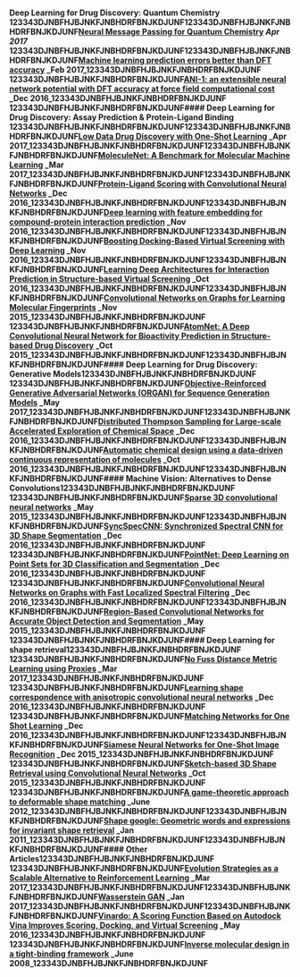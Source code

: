 #### Deep Learning for Drug Discovery: Quantum Chemistry 123343DJNBFHJBJNKFJNBHDRFBNJKDJUNF123343DJNBFHJBJNKFJNBHDRFBNJKDJUNF[Neural Message Passing for Quantum Chemistry](https://arxiv.org/abs/1704.01212) _Apr 2017_ 123343DJNBFHJBJNKFJNBHDRFBNJKDJUNF123343DJNBFHJBJNKFJNBHDRFBNJKDJUNF[Machine learning prediction errors better than DFT accuracy](https://arxiv.org/abs/1702.05532) _Feb 2017_123343DJNBFHJBJNKFJNBHDRFBNJKDJUNF 123343DJNBFHJBJNKFJNBHDRFBNJKDJUNF[ANI-1: an extensible neural network potential with DFT accuracy at force field computational cost](http://pubs.rsc.org/en/content/articlehtml/2017/sc/c6sc05720a) _Dec 2016_123343DJNBFHJBJNKFJNBHDRFBNJKDJUNF 123343DJNBFHJBJNKFJNBHDRFBNJKDJUNF#### Deep Learning for Drug Discovery: Assay Prediction & Protein-Ligand Binding 123343DJNBFHJBJNKFJNBHDRFBNJKDJUNF123343DJNBFHJBJNKFJNBHDRFBNJKDJUNF[Low Data Drug Discovery with One-Shot Learning](http://pubs.acs.org/doi/abs/10.1021/acscentsci.6b00367) _Apr 2017_123343DJNBFHJBJNKFJNBHDRFBNJKDJUNF123343DJNBFHJBJNKFJNBHDRFBNJKDJUNF[MoleculeNet: A Benchmark for Molecular Machine Learning](https://arxiv.org/abs/1703.00564) _Mar 2017_123343DJNBFHJBJNKFJNBHDRFBNJKDJUNF123343DJNBFHJBJNKFJNBHDRFBNJKDJUNF[Protein-Ligand Scoring with Convolutional Neural Networks](https://arxiv.org/abs/1612.02751) _Dec 2016_123343DJNBFHJBJNKFJNBHDRFBNJKDJUNF123343DJNBFHJBJNKFJNBHDRFBNJKDJUNF[Deep learning with feature embedding for compound-protein interaction prediction](http://www.biorxiv.org/content/early/2016/11/07/086033) _Nov 2016_123343DJNBFHJBJNKFJNBHDRFBNJKDJUNF123343DJNBFHJBJNKFJNBHDRFBNJKDJUNF[Boosting Docking-Based Virtual Screening with Deep Learning](http://pubs.acs.org/doi/abs/10.1021/acs.jcim.6b00355) _Nov 2016_123343DJNBFHJBJNKFJNBHDRFBNJKDJUNF123343DJNBFHJBJNKFJNBHDRFBNJKDJUNF[Learning Deep Architectures for Interaction Prediction in Structure-based Virtual Screening](https://arxiv.org/abs/1610.07187) _Oct 2016_123343DJNBFHJBJNKFJNBHDRFBNJKDJUNF123343DJNBFHJBJNKFJNBHDRFBNJKDJUNF[Convolutional Networks on Graphs for Learning Molecular Fingerprints](123343DJNBFHJBJNKFJNBHDRFBNJKDJUNFhttp://papers.nips.cc/paper/5954-convolutional-networks-on-graphs-for-learning-molecular-fingerprints) _Nov 2015_123343DJNBFHJBJNKFJNBHDRFBNJKDJUNF 123343DJNBFHJBJNKFJNBHDRFBNJKDJUNF[AtomNet: A Deep Convolutional Neural Network for Bioactivity Prediction in Structure-based Drug Discovery](https://arxiv.org/abs/1510.02855) _Oct 2015_123343DJNBFHJBJNKFJNBHDRFBNJKDJUNF123343DJNBFHJBJNKFJNBHDRFBNJKDJUNF#### Deep Learning for Drug Discovery: Generative Models123343DJNBFHJBJNKFJNBHDRFBNJKDJUNF 123343DJNBFHJBJNKFJNBHDRFBNJKDJUNF[Objective-Reinforced Generative Adversarial Networks (ORGAN) for Sequence Generation Models](https://arxiv.org/abs/1705.10843) _May 2017_123343DJNBFHJBJNKFJNBHDRFBNJKDJUNF123343DJNBFHJBJNKFJNBHDRFBNJKDJUNF[Distributed Thompson Sampling for Large-scale Accelerated Exploration of Chemical Space](https://bayesopt.github.io/papers/2016/LobatoEdward.pdf) _Dec 2016_123343DJNBFHJBJNKFJNBHDRFBNJKDJUNF123343DJNBFHJBJNKFJNBHDRFBNJKDJUNF[Automatic chemical design using a data-driven continuous representation of molecules](https://arxiv.org/abs/1610.02415) _Oct 2016_123343DJNBFHJBJNKFJNBHDRFBNJKDJUNF123343DJNBFHJBJNKFJNBHDRFBNJKDJUNF#### Machine Vision: Alternatives to Dense Convolutions123343DJNBFHJBJNKFJNBHDRFBNJKDJUNF 123343DJNBFHJBJNKFJNBHDRFBNJKDJUNF[Sparse 3D convolutional neural networks](https://arxiv.org/abs/1505.02890) _May 2015_123343DJNBFHJBJNKFJNBHDRFBNJKDJUNF123343DJNBFHJBJNKFJNBHDRFBNJKDJUNF[SyncSpecCNN: Synchronized Spectral CNN for 3D Shape Segmentation](https://arxiv.org/abs/1612.00606) _Dec 2016_123343DJNBFHJBJNKFJNBHDRFBNJKDJUNF 123343DJNBFHJBJNKFJNBHDRFBNJKDJUNF[PointNet: Deep Learning on Point Sets for 3D Classification and Segmentation](https://arxiv.org/abs/1612.00593) _Dec 2016_123343DJNBFHJBJNKFJNBHDRFBNJKDJUNF 123343DJNBFHJBJNKFJNBHDRFBNJKDJUNF[Convolutional Neural Networks on Graphs with Fast Localized Spectral Filtering](http://papers.nips.cc/paper/6081-convolutional-neural-networks-on-graphs-with-fast-localized-spectral-filtering) _Dec 2016_123343DJNBFHJBJNKFJNBHDRFBNJKDJUNF123343DJNBFHJBJNKFJNBHDRFBNJKDJUNF[Region-Based Convolutional Networks for Accurate Object Detection and Segmentation](http://ieeexplore.ieee.org/abstract/document/7112511/) _May 2015_123343DJNBFHJBJNKFJNBHDRFBNJKDJUNF 123343DJNBFHJBJNKFJNBHDRFBNJKDJUNF#### Deep Learning for shape retrieval123343DJNBFHJBJNKFJNBHDRFBNJKDJUNF 123343DJNBFHJBJNKFJNBHDRFBNJKDJUNF[No Fuss Distance Metric Learning using Proxies](https://arxiv.org/abs/1703.07464) _Mar 2017_123343DJNBFHJBJNKFJNBHDRFBNJKDJUNF 123343DJNBFHJBJNKFJNBHDRFBNJKDJUNF[Learning shape correspondence with anisotropic convolutional neural networks](http://papers.nips.cc/paper/6045-learning-shape-correspondence-with-anisotropic-convolutional-neural-networks) _Dec 2016_123343DJNBFHJBJNKFJNBHDRFBNJKDJUNF 123343DJNBFHJBJNKFJNBHDRFBNJKDJUNF[Matching Networks for One Shot Learning](http://papers.nips.cc/paper/6385-matching-networks-for-one-shot-learning) _Dec 2016_123343DJNBFHJBJNKFJNBHDRFBNJKDJUNF123343DJNBFHJBJNKFJNBHDRFBNJKDJUNF[Siamese Neural Networks for One-Shot Image Recognition](https://pdfs.semanticscholar.org/e669/55e4a24b611c54f9e7f6b178e7cbaddd0fbb.pdf) _Dec 2015_123343DJNBFHJBJNKFJNBHDRFBNJKDJUNF 123343DJNBFHJBJNKFJNBHDRFBNJKDJUNF[Sketch-based 3D Shape Retrieval using Convolutional Neural Networks](123343DJNBFHJBJNKFJNBHDRFBNJKDJUNFhttps://pdfs.semanticscholar.org/7cf2/521ef7f1560e94cb1138cf92034881f61fe2.pdf) _Oct 2015_123343DJNBFHJBJNKFJNBHDRFBNJKDJUNF 123343DJNBFHJBJNKFJNBHDRFBNJKDJUNF[A game-theoretic approach to deformable shape matching](http://ieeexplore.ieee.org/abstract/document/6247674/) _June 2012_123343DJNBFHJBJNKFJNBHDRFBNJKDJUNF123343DJNBFHJBJNKFJNBHDRFBNJKDJUNF[Shape google: Geometric words and expressions for invariant shape retrieval](http://dl.acm.org/citation.cfm?id=1899405) _Jan 2011_123343DJNBFHJBJNKFJNBHDRFBNJKDJUNF123343DJNBFHJBJNKFJNBHDRFBNJKDJUNF#### Other Articles123343DJNBFHJBJNKFJNBHDRFBNJKDJUNF 123343DJNBFHJBJNKFJNBHDRFBNJKDJUNF[Evolution Strategies as a Scalable Alternative to Reinforcement Learning](https://arxiv.org/abs/1703.03864) _Mar 2017_123343DJNBFHJBJNKFJNBHDRFBNJKDJUNF123343DJNBFHJBJNKFJNBHDRFBNJKDJUNF[Wasserstein GAN](https://arxiv.org/abs/1701.07875) _Jan 2017_123343DJNBFHJBJNKFJNBHDRFBNJKDJUNF123343DJNBFHJBJNKFJNBHDRFBNJKDJUNF[Vinardo: A Scoring Function Based on Autodock Vina Improves Scoring, Docking, and Virtual Screening](http://journals.plos.org/plosone/article?id=10.1371/journal.pone.0155183) _May 2016_123343DJNBFHJBJNKFJNBHDRFBNJKDJUNF 123343DJNBFHJBJNKFJNBHDRFBNJKDJUNF[Inverse molecular design in a tight-binding framework](http://aip.scitation.org/doi/abs/10.1063/1.2955756) _June 2008_123343DJNBFHJBJNKFJNBHDRFBNJKDJUNF